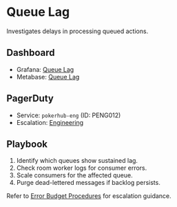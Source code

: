 # Queue Lag

Investigates delays in processing queued actions.
 
## Dashboard
- Grafana: [Queue Lag](../../infrastructure/observability/queue-lag-dashboard.json)
- Metabase: [Queue Lag](../analytics-dashboards.md#queue-saturation-1)

## PagerDuty
- Service: `pokerhub-eng` (ID: PENG012) <!-- Update ID if PagerDuty service changes -->
- Escalation: [Engineering](https://pokerhub.pagerduty.com/escalation_policies/PDEF456)

## Playbook
1. Identify which queues show sustained lag.
2. Check room worker logs for consumer errors.
3. Scale consumers for the affected queue.
4. Purge dead-lettered messages if backlog persists.

Refer to [Error Budget Procedures](../error-budget-procedures.md) for escalation guidance.
